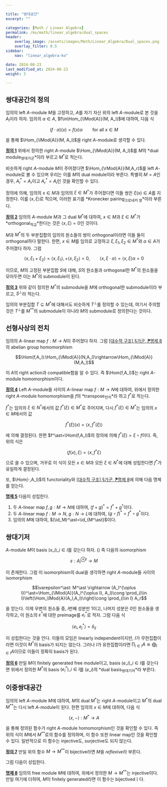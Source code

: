 ```yaml
---

title: "쌍대공간"
excerpt: ""

categories: [Math / Linear Algebra]
permalink: /ko/math/linear_algebra/dual_spaces
header:
    overlay_image: /assets/images/Math/Linear_Algebra/Dual_spaces.png
    overlay_filter: 0.5
sidebar: 
    nav: "linear_algebra-ko"

date: 2024-08-23
last_modified_at: 2024-08-23
weight: 3

---
```


## 쌍대공간의 정의

임의의 left $A$-module $M$을 고정하고, $A$를 자기 자신 위의 left $A$-module로 본 것을 $A_l$이라 하자. 임의의 $\alpha\in A$, $f\in\Hom_{\lMod{A}}(M, A_l)$에 대하여, 다음 식

$$(f\cdot\alpha)(x)=f(x)\alpha\qquad\text{for all $x\in M$}$$

을 통해 $\Hom_{\lMod{A}}(M, A_l)$을 right $A$-module로 생각할 수 있다. 

<div class="definition" markdown="1">

<ins id="def1">**정의 1**</ins> 위에서 정의한 right $A$-module $\Hom_{\lMod{A}}(M, A_l)$를 $M$의 *dual module<sub>쌍대가군</sub>*이라 부르고 $M^\ast$로 적는다.

</div>

비슷하게 right $A$-module $M$이 주어졌다면 $\Hom_{\rMod{A}}(M,A_r)$를 left $A$-module로 볼 수 있으며 우리는 이를 $M$의 dual module이라 부른다. 특별히 $M=A$인 경우, $A_l^\ast=A_r$이고 $A_r^\ast=A_l$인 것을 확인할 수 있다. 

정의에 의해, 임의의 $x\in M$과 임의의 $\xi\in M^\ast$가 주어졌다면 이들 쌍은 $\xi(x)\in A$를 지정한다. 이를 $\langle x, \xi\rangle$로 적으며, 이러한 표기를 *Kronecker pairing<sub>크로네커 쌍</sub>*이라 부른다. 

<div class="definition" markdown="1">

<ins id="def2">**정의 2**</ins> 임의의 $A$-module $M$과 그 dual $M^\ast$에 대하여, $x\in M$과 $\xi\in M^\ast$가 *orthogonal<sub>작교</sub>*한다는 것은 $\langle x,\xi\rangle=0$인 것이다.

</div>

$M$과 $M^\ast$의 두 부분집합의 임의의 원소들의 쌍이 orthogonal이라면 이들 둘이 orthogonal하다 말한다. 한편, $x\in M$를 임의로 고정하고 $\xi,\xi_1,\xi_2\in M^\ast$와 $\alpha\in A$가 주어졌다 하자. 그럼

$$\langle x, \xi_1+\xi_2\rangle=\langle x, \xi_1\rangle,+\langle x,\xi_2\rangle=0,\qquad \langle x,\xi\cdot\alpha\rangle=\langle x,\xi\rangle\alpha=0$$

이므로, $M$의 고정된 부분집합 $S$에 대해, $S$의 원소들과 orthogonal한 $M^\ast$의 원소들을 모아두면 이는 $M^\ast$의 submodule이 된다.

<div class="definition" markdown="1">

<ins id="def3">**정의 3**</ins> 위와 같이 정의한 $M^\ast$의 submodule을 $M$에 orthogonal한 submodule이라 부르고, $S^\perp$라 적는다.

</div>

임의의 부분집합 $T\subseteq M^\ast$에 대해서도 비슷하게 $T^\perp$를 정의할 수 있는데, 여기서 주의할 것은 $T^\perp$를 $M^{\ast\ast}$의 submodule이 아니라 $M$의 submodule로 정의한다는 것이다. 

## 선형사상의 전치

임의의 $A$-linear map $f:M \rightarrow N$이 주어졌다 하자. 그럼 [\[대수적 구조\] §가군, ⁋명제 8](/ko/math/algebraic_structures/modules#prop8)의 abelian group homomorphism

$$\Hom(f,A_l):\Hom_{\lMod{A}}(N,A_l)\rightarrow\Hom_{\lMod{A}}(M,A_l)$$

이 $A$의 right action과 compatible함을 알 수 있다. 즉 $\Hom(f,A_l)$는 right $A$-module homomorphism이다.

<div class="definition" markdown="1">

<ins id="def4">**정의 4**</ins> Left $A$-module들 사이의 $A$-linear map $f:M \rightarrow N$에 대하여, 위에서 정의한 right $A$-module homomorphism을 $f$의 *transpose<sub>전치</sub>*라 하고 $f^\ast$로 적는다.

</div>

$f^\ast$는 임의의 $\xi\in N^\ast$에서의 값 $f^\ast(\xi)\in M^\ast$로 주어지며, 다시 $f^\ast(\xi)\in M^\ast$는 임의의 $x\in M$에서의 값 

$$f^\ast(\xi)(x)=\langle x, f^\ast(\xi)\rangle$$

에 의해 결정된다. 한편 $f^\ast=\Hom(f,A_l)$의 정의에 의해 $f^\ast(\xi)=\xi\circ f$이다. 즉, 위의 식은

$$\langle f(x),\xi\rangle=\langle x, f^\ast\xi\rangle$$

으로 쓸 수 있으며, 거꾸로 이 식이 모든 $x\in M$과 모든 $\xi\in N^\ast$에 대해 성립한다면 $f^\ast$가 유일하게 결정된다. 

또, $\Hom(-,A_l)$의 functoriality와 [\[대수적 구조\] §가군, ⁋명제 8](/ko/math/algebraic_structures/modules#prop8)에 의해 다음 명제를 얻는다. 

<div class="proposition" markdown="1">

<ins id="prop5">**명제 5**</ins> 다음이 성립한다.

1. 두 $A$-linear map $f,g:M \rightarrow N$에 대하여, $(f+g)^\ast=f^\ast+g^\ast$이다.
2. 두 $A$-linear map $f:M \rightarrow N$, $g:N \rightarrow L$에 대하여, $(g\circ f)^\ast=f^\ast\circ g^\ast$이다.
3. 임의의 $M$에 대하여, $(\id_M)^\ast=\id_{M^\ast}$이다.

</div>

## 쌍대기저

$A$-module $M$이 basis $(x\_i)\_{i\in I}$를 갖는다 하자. () 즉 다음의 isomorphism

$$\varepsilon: A_l^{\oplus I} \rightarrow M$$

이 존재한다. 그럼 이 isomorphism의 dual을 생각하면 right $A$-module들 사이의 isomorphism

$$\varepsilon^\ast: M^\ast \rightarrow (A_l^{\oplus I})^\ast=\Hom_{\lMod{A}}(A_l^{\oplus I}, A_l)\cong \prod_{i\in I}\left(\Hom_\lMod{A}(A_l,A_l)\right)\cong \prod_{i\in I} A_r$$

을 얻는다. 이제 우변의 원소들 중, $i$번째 성분만 $1$이고, 나머지 성분은 $0$인 원소들을 생각하고, 이 원소의 $\varepsilon^\ast$에 대한 preimage를 $e_i^\ast$로 적자. 그럼 다음 식

$$\langle e_i, e_j^\ast\rangle=\delta_{ij}$$

이 성립한다는 것을 안다. 이들의 모임은 linearly independent이지만, $I$가 무한집합이라면 이것이 $M^\ast$의 basis가 되지는 않는다. 그러나 $I$가 유한집합이라면 $\prod_{i\in I} A\cong \bigoplus_{i\in I}A$이므로 이들이 정확히 basis가 된다. 

<div class="definition" markdown="1">

<ins id="def6">**정의 6**</ins> 만일 $M$이 finitely generated free module이고, basis $(e\_i)\_{i\in I}$를 갖는다면 위에서 정의한 $M^\ast$의 basis $(e_i^\ast)\_{i\in I}$를 $(e\_i)$의 *dual basis<sub>쌍대기저</sub>*라 부른다.

</div>


## 이중쌍대공간

임의의 left $A$-module $M$에 대하여, $M$의 dual $M^\ast$는 right $A$-module이고 $M^\ast$의 dual $M^{\ast\ast}$는 다시 left $A$-module이 된다. 한편 임의의 $x\in M$에 대하여, 다음 식

$$\langle x,-\rangle: M^\ast \rightarrow A$$

을 통해 정의된 함수가 right $A$-module homomorphism인 것을 확인할 수 있다. 즉 위의 식이 $M$에서 $M^{\ast\ast}$로의 함수를 정의하며, 이 함수 또한 linear map인 것을 확인할 수 있다. 일반적으로 이 함수는 injective도, surjective도 되지 않는다.

<div class="definition" markdown="1">

<ins id="def7">**정의 7**</ins> 만일 위의 함수 $M \rightarrow M^{\ast\ast}$이 bijective라면 $M$을 *reflexive*라 부른다.

</div>

그럼 다음이 성립한다.

<div class="proposition" markdown="1">

<ins id="prop8">**명제 8**</ins> 임의의 free module $M$에 대하여, 위에서 정의한 $M \rightarrow M^{\ast\ast}$는 injective이다. 만일 여기에 더하여, $M$이 finitely generated라면 이 함수는 bijectivedㅣ다.

</div>

